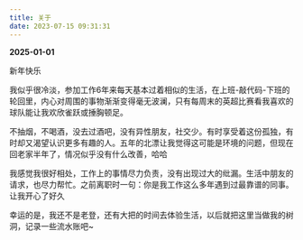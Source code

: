```yaml
---
title: 关于
date: 2023-07-15 09:31:31
---
```

<b>2025-01-01</b>
<p>新年快乐 </p>
<p>我似乎很冷淡，参加工作6年来每天基本过着相似的生活，在上班-敲代码-下班的轮回里，内心对周围的事物渐渐变得毫无波澜，只有每周末的英超比赛看我喜欢的球队能让我欢欣雀跃或捶胸顿足。</p>
<p>不抽烟，不喝酒，没去过酒吧，没有异性朋友，社交少。有时享受着这份孤独，有时却又渴望认识更多有趣的人。五年的北漂让我觉得这可能是环境的问题，但现在回老家半年了，情况似乎没有什么改善，哈哈</p>
<p>我感觉我很好相处，工作上的事情尽力负责，没有出现过大的纰漏。生活中朋友的请求，也尽力帮忙。之前离职时一句：你是我工作这么多年遇到过最靠谱的同事。让我开心了好久</p>
<p>幸运的是，我还不是老登，还有大把的时间去体验生活，以后就把这里当做我的树洞，记录一些流水账吧~</p>